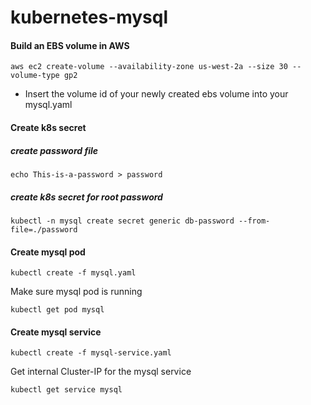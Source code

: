 # kubernetes-mysql

#### Build an EBS volume in AWS

`aws ec2 create-volume --availability-zone us-west-2a --size 30 --volume-type gp2`

* Insert the volume id of your newly created ebs volume into your mysql.yaml

#### Create k8s secret

##### create password file
`echo This-is-a-password > password`

##### create k8s secret for root password
`kubectl -n mysql create secret generic db-password --from-file=./password`


#### Create mysql pod

`kubectl create -f mysql.yaml`

Make sure mysql pod is running

`kubectl get pod mysql`

#### Create mysql service

`kubectl create -f mysql-service.yaml`

Get internal Cluster-IP for the mysql service

`kubectl get service mysql`
